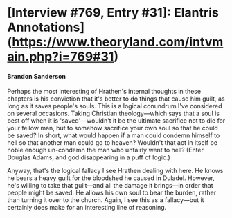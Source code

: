 # [Interview #769, Entry #31]: Elantris Annotations](https://www.theoryland.com/intvmain.php?i=769#31)

#### Brandon Sanderson

Perhaps the most interesting of Hrathen's internal thoughts in these chapters is his conviction that it's better to do things that cause him guilt, as long as it saves people's souls. This is a logical conundrum I've considered on several occasions. Taking Christian theology—which says that a soul is best off when it is 'saved'—wouldn't it be the ultimate sacrifice not to die for your fellow man, but to somehow sacrifice your own soul so that he could be saved? In short, what would happen if a man could condemn himself to hell so that another man could go to heaven? Wouldn't that act in itself be noble enough un-condemn the man who unfairly went to hell? (Enter Douglas Adams, and god disappearing in a puff of logic.)

Anyway, that's the logical fallacy I see Hrathen dealing with here. He knows he bears a heavy guilt for the bloodshed he caused in Duladel. However, he's willing to take that guilt—and all the damage it brings—in order that people might be saved. He allows his own soul to bear the burden, rather than turning it over to the church. Again, I see this as a fallacy—but it certainly does make for an interesting line of reasoning.

